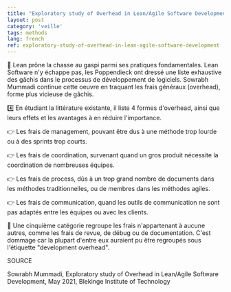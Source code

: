 ```yaml
---
title: "Exploratory study of Overhead in Lean/Agile Software Development"
layout: post
category: 'veille'
tags: methods
lang: french
ref: exploratory-study-of-overhead-in-lean-agile-software-development
---
```


🧹 Lean prône la chasse au gaspi parmi ses pratiques fondamentales. Lean Software n'y échappe pas, les Poppendieck ont dressé une liste exhaustive des gâchis dans le processus de développement de logiciels. Sowrabh Mummadi continue cette oeuvre en traquant les frais généraux (overhead), forme plus vicieuse de gâchis.

4️⃣ En étudiant la littérature existante, il liste 4 formes d'overhead, ainsi que leurs effets et les avantages à en réduire l'importance.

👉 Les frais de management, pouvant être dus à une méthode trop lourde ou à des sprints trop courts.

👉 Les frais de coordination, survenant quand un gros produit nécessite la coordination de nombreuses équipes.

👉 Les frais de process, dûs à un trop grand nombre de documents dans les méthodes traditionnelles, ou de membres dans les méthodes agiles.

👉 Les frais de communication, quand les outils de communication ne sont pas adaptés entre les équipes ou avec les clients.

🥗 Une cinquième catégorie regroupe les frais n'appartenant à aucune autres, comme les frais de revue, de débug ou de documentation. C'est dommage car la plupart d'entre eux auraient pu être regroupés sous l'étiquette "development overhead".

SOURCE

Sowrabh Mummadi, Exploratory study of Overhead in Lean/Agile Software Development, May 2021, Blekinge Institute of Technology

